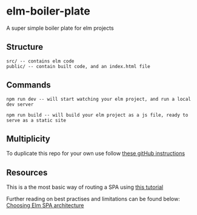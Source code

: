 # elm-boiler-plate
A super simple boiler plate for elm projects

## Structure
```
src/ -- contains elm code
public/ -- contain built code, and an index.html file
```

## Commands
`npm run dev -- will start watching your elm project, and run a local dev
server`

`npm run build -- will build your elm project as a js file, ready to serve as a static site`

## Multiplicity
To duplicate this repo for your own use follow [these gitHub instructions](https://help.github.com/articles/duplicating-a-repository/)

## Resources
This is a the most basic way of routing a SPA using [this tutorial](https://medium.com/@nithstong/spa-simple-with-elm-navigation-630bdfdbef94)

Further reading on best practises and limitations can be found below:
[Choosing Elm SPA architecture](https://medium.com/elm-shorts/choosing-the-right-elm-spa-architecture-d6e8275f6899)
